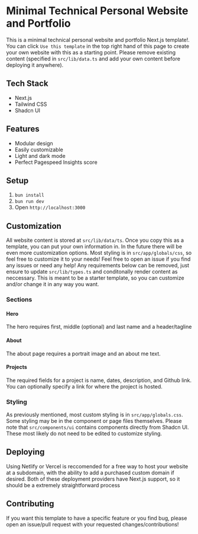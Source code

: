 # Minimal Technical Personal Website and Portfolio

This is a minimal technical personal website and portfolio Next.js template!. You can click `Use this template` in the top right hand of this page to create your own website with this as a starting point. Please remove existing content (specified in `src/lib/data.ts` and add your own content before deploying it anywhere).

## Tech Stack
- Next.js
- Tailwind CSS
- Shadcn UI

## Features
- Modular design
- Easily customizable
- Light and dark mode
- Perfect Pagespeed Insights score

## Setup
1. `bun install`
2. `bun run dev`
3. Open `http://localhost:3000`

## Customization
All website content is stored at `src/lib/data/ts`. Once you copy this as a template, you can put your own information in. In the future there will be even more customization options. Most styling is in `src/app/globals/css`, so feel free to customize it to your needs! Feel free to open an issue if you find any issues or need any help! Any requirements below can be removed, just ensure to update `src/lib/types.ts` and conditonally render content as neccessary. This is meant to be a starter template, so you can customize and/or change it in any way you want.

### Sections

#### Hero
The hero requires first, middle (optional) and last name and a header/tagline

#### About
The about page requires a portrait image and an about me text.

#### Projects
The required fields for a project is name, dates, description, and Github link. You can optionally specify a link for where the project is hosted.

### Styling
As previously mentioned, most custom styling is in `src/app/globals.css`. Some styling may be in the component or page files themselves. Please note that `src/components/ui` contains components directly from Shadcn UI. These most likely do not need to be edited to customize styling.

## Deploying 
Using Netlify or Vercel is reccomended for a free way to host your website at a subdomain, with the ability to add a purchased custom domain if desired. Both of these deployment providers have Next.js support, so it should be a extremely straightforward process

## Contributing
If you want this template to have a specific feature or you find bug, please open an issue/pull request with your requested changes/contributions!
